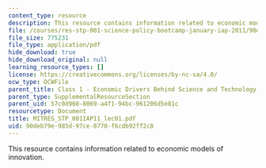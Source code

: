 ```yaml
---
content_type: resource
description: This resource contains information related to economic models of innovation.
file: /courses/res-stp-001-science-policy-bootcamp-january-iap-2011/90deb79e985d97ce8770f6cdb92ff2c8_MITRES_STP_001IAP11_lec01.pdf
file_size: 775231
file_type: application/pdf
hide_download: true
hide_download_original: null
learning_resource_types: []
license: https://creativecommons.org/licenses/by-nc-sa/4.0/
ocw_type: OCWFile
parent_title: Class 1 - Economic Drivers Behind Science and Technology Support
parent_type: SupplementalResourceSection
parent_uid: 57c0d960-8069-a4f1-94bc-961206d5e81c
resourcetype: Document
title: MITRES_STP_001IAP11_lec01.pdf
uid: 90deb79e-985d-97ce-8770-f6cdb92ff2c8
---
```

This resource contains information related to economic models of innovation.